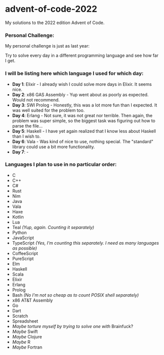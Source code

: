 # advent-of-code-2022
My solutions to the 2022 edition Advent of Code.

### Personal Challenge:
My personal challenge is just as last year:

Try to solve every day in a different programming language and see how far I get.

### I will be listing here which language I used for which day:

- **Day 1**: Elixir - I already wish I could solve more days in Elixir. It seems nice.
- **Day 2**: x86 GAS Assembly - Yup went about as poorly as expected. Would not recommend.
- **Day 3**: SWI Prolog - Honestly, this was a lot more fun than I expected. It was well suited for the problem too.
- **Day 4**: Erlang - Not sure, it was not great nor terrible. Then again, the problem was super simple,
  so the biggest task was figuring out how to parse the file...
- **Day 5**: Haskell - I have yet again realized that I know less about Haskell than I wish to.
- **Day 6**: Vala - Was kind of nice to use, nothing special. The "standard" library could use a bit more functionality.
- **Day 7**: -

### Languages I plan to use in no particular order:
- C
- C++
- C#
- Rust
- Nim
- Java
- Vala
- Haxe
- Kotlin
- Lua
- Teal *(Yup, again. Counting it separately)*
- Python
- JavaScript
- TypeScript *(Yes, I'm counting this separately. I need as many languages as possible)*
- CoffeeScript
- PureScript
- Elm
- Haskell
- Scala
- Elixir
- Erlang
- Prolog
- Bash *(No I'm not so cheap as to count POSIX shell separately)*
- x86 AT&T Assembly
- Go
- Dart
- Scratch
- Spreadsheet
- *Maybe torture myself by trying to solve one with* Brainfuck?
- *Maybe* Swift
- *Maybe* Clojure
- *Maybe* R
- *Maybe* Fortran
